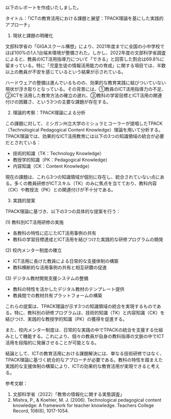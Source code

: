 以下のレポートを作成いたしました。

タイトル：「ICTの教育活用における課題と展望：TPACK理論を基にした実践的アプローチ」

1. 現状と課題の明確化

文部科学省の「GIGAスクール構想」により、2021年度までに全国の小中学校でほぼ100%の1人1台端末環境が整備された。しかし、2022年度の文部科学省調査によると、教員のICT活用指導力について「できる」と回答した割合は69.8%に留まっている。特に「児童生徒の情報活用能力の育成」に関する項目では、半数以上の教員が不安を感じているという結果が示されている。

ハードウェアの整備は進んでいるものの、効果的な教育実践に結びついていない現状が浮き彫りとなっている。その背景には、①教員のICT活用指導力の不足、②ICTを活用した教育方法の確立の遅れ、③教科の学習目標とICT活用の関連付けの困難さ、という3つの主要な課題が存在する。

2. 理論的考察：TPACK理論による分析

この課題に対して、ミシガン州立大学のミシュラとコーラーが提唱したTPACK（Technological Pedagogical Content Knowledge）理論を用いて分析する。TPACK理論では、効果的なICT活用教育には以下の3つの知識領域の統合が必要だとされている：

- 技術的知識（TK：Technology Knowledge）
- 教授学的知識（PK：Pedagogical Knowledge）
- 内容知識（CK：Content Knowledge）

現在の課題は、これら3つの知識領域が個別に存在し、統合されていない点にある。多くの教員研修がICTスキル（TK）のみに焦点を当てており、教科内容（CK）や教授法（PK）との関連付けが不十分である。

3. 実践的提案

TPACK理論に基づき、以下の3つの具体的な提案を行う：

(1) 教科別ICT活用研修の実施
- 各教科の特性に応じたICT活用事例の共有
- 教科の学習目標達成とICT活用を結びつけた実践的な研修プログラムの開発

(2) 校内メンター制度の確立
- ICT活用に長けた教員による日常的な支援体制の構築
- 教科横断的な活用事例の共有と相互研鑽の促進

(3) デジタル教材開発支援システムの整備
- 教科の特性を活かしたデジタル教材のテンプレート提供
- 教員間での教材共有プラットフォームの構築

これらの提案は、TPACK理論が示す3つの知識領域の統合を実現するものである。特に、教科別の研修プログラムは、技術的知識（TK）と内容知識（CK）を結びつけ、実践的な教授学的知識（PK）の獲得を促進する。

また、校内メンター制度は、日常的な実践の中でTPACKの統合を支援する仕組みとして機能する。これにより、個々の教員が自身の教科指導の文脈の中でICT活用を段階的に発展させることが可能となる。

結論として、ICTの教育活用における課題解決には、単なる技術研修ではなく、TPACK理論に基づく統合的なアプローチが必要である。教科の特性を踏まえた実践的な支援体制の構築により、ICTの効果的な教育活用が実現できると考える。

参考文献：
1. 文部科学省（2022）「教育の情報化に関する実態調査」
2. Mishra, P., & Koehler, M. J. (2006). Technological pedagogical content knowledge: A framework for teacher knowledge. Teachers College Record, 108(6), 1017-1054.